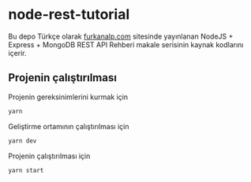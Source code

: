 # node-rest-tutorial
Bu depo Türkçe olarak [furkanalp.com](https://furkanalp.com/nodejs-express-mongodb-rest-api-rehberi-bolum-1/) sitesinde yayınlanan NodeJS + Express + MongoDB REST API Rehberi makale serisinin kaynak kodlarını içerir.

## Projenin çalıştırılması
Projenin gereksinimlerini kurmak için
```bash
yarn
```

Geliştirme ortamının çalıştırılması için

```bash
yarn dev
```

Projenin çalıştırılması için

```bash
yarn start
```

